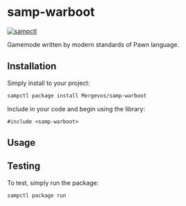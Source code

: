 # samp-warboot

[![sampctl](https://img.shields.io/badge/sampctl-samp--warboot-2f2f2f.svg?style=for-the-badge)](https://github.com/Mergevos/samp-warboot)

Gamemode written by modern standards of Pawn language.

## Installation

Simply install to your project:

```bash
sampctl package install Mergevos/samp-warboot
```

Include in your code and begin using the library:

```pawn
#include <samp-warboot>
```

## Usage

<!--
Write your code documentation or examples here. If your library is documented in
the source code, direct users there. If not, list your API and describe it well
in this section. If your library is passive and has no API, simply omit this
section.
-->

## Testing

<!--
Depending on whether your package is tested via in-game "demo tests" or
y_testing unit-tests, you should indicate to readers what to expect below here.
-->

To test, simply run the package:

```bash
sampctl package run
```
